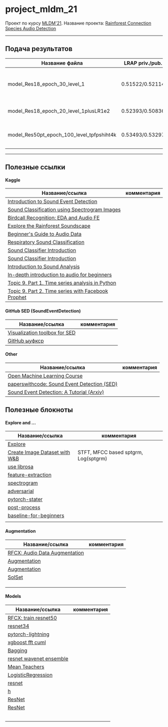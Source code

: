 # project_mldm_21

Проект по курсу [MLDM'21](https://github.com/HSE-LAMBDA/MLDM-2021/blob/main/Exam-project-guidelines.md). Название проекта: [Rainforest Connection Species Audio Detection](https://www.kaggle.com/c/rfcx-species-audio-detection/overview)


---
## Подача результатов

| Название файла| LRAP priv./pub. | дата| комментарий|
| ------------- | ------------- | ------------- |------------- |
|  model_Res18_epoch_30_level_1| 0.51522/0.52114 | 27.01.22 |Простая модель, неаугментированные данные, мало эпох, проверка работоспособности|
|  model_Res18_epoch_20_level_1plusLR1e2| 0.52393/0.50836 | 28.01.22 |Простая модель, аугментация картинок, мало эпох|
|  model_Res50pt_epoch_100_level_tpfpshiht4k| 0.53493/0.53297 | 29.01.22 | Предобученная модель Resnet50, аугментация сдвига, изменяющаяся LR |






---
## Полезные ссылки
#### Kaggle
| Название/ссылка|комментария |
| ------------- | ------------- |
|[Introduction to Sound Event Detection](https://www.kaggle.com/hidehisaarai1213/introduction-to-sound-event-detection)||
|[Sound Classification using Spectrogram Images](https://www.kaggle.com/devilsknight/sound-classification-using-spectrogram-images)||
|[Birdcall Recognition: EDA and Audio FE](https://www.kaggle.com/andradaolteanu/birdcall-recognition-eda-and-audio-fe)||
|[Explore the Rainforest Soundscape](https://www.kaggle.com/gpreda/explore-the-rainforest-soundscape)||
|[Beginner's Guide to Audio Data](https://www.kaggle.com/fizzbuzz/beginner-s-guide-to-audio-data)||
|[Respiratory Sound Classification](https://www.kaggle.com/georgekantasis/respiratory-sound-classification)||
|[Sound Classifier Introduction](https://www.kaggle.com/aditya48/sound-classifier-introduction)||
|[Sound Classifier Introduction](https://www.kaggle.com/aditya48/sound-classifier-introduction)||
|[Introduction to Sound Analysis](https://www.kaggle.com/mrhippo/introduction-to-sound-analysis)||
|[In-depth introduction to audio for beginners](https://www.kaggle.com/deepaksinghrawat/in-depth-introduction-to-audio-for-beginners)||
|[Topic 9. Part 1. Time series analysis in Python](https://www.kaggle.com/kashnitsky/topic-9-part-1-time-series-analysis-in-python)||
|[Topic 9. Part 2. Time series with Facebook Prophet](https://www.kaggle.com/kashnitsky/topic-9-part-2-time-series-with-facebook-prophet)||


#### GitHub SED (SoundEventDetection)
| Название/ссылка|комментария |
| ------------- | ------------- |
|[Visualization toolbox for SED](https://github.com/TUT-ARG/sed_vis)||
|[GitHub ыуфкср](https://github.com/search?q=sound+event+detection)||
[]()

#### Other
| Название/ссылка|комментария |
| ------------- | ------------- |
|[Open Machine Learning Course](https://mlcourse.ai/)||
|[paperswithcode: Sound Event Detection (SED)](https://paperswithcode.com/task/sound-event-detection)||
|[Sound Event Detection: A Tutorial (Arxiv)](https://arxiv.org/abs/2107.05463)||
[]()


## Полезные блокноты
#### Explore and ...
| Название/ссылка|комментария |
| ------------- | ------------- |
|[Explore](https://www.kaggle.com/gpreda/explore-the-rainforest-soundscape)||
|[Create Image Dataset with W&B](https://www.kaggle.com/ayuraj/rainforest-create-image-dataset-with-w-b)|STFT, MFCC based sptgrm, Log(sptgrm)|
|[use librosa](https://www.kaggle.com/hamditarek/rainforest-connection-analysis-using-librosa)||
|[feature-extraction](https://www.kaggle.com/shreyasajal/birdclef-2021-librosa-audio-feature-extraction)||
|[spectrogram](https://www.kaggle.com/theoviel/spectrogram-generation)||
|[adversarial](https://www.kaggle.com/tunguz/adversarial-rainforest)||
|[pytorch-stater](https://www.kaggle.com/gopidurgaprasad/rfcs-audio-detection-pytorch-stater)||
|[post-process](https://www.kaggle.com/cdeotte/rainforest-post-process-lb-0-970)||
|[baseline-for-beginners](https://www.kaggle.com/fffrrt/all-in-one-rfcx-baseline-for-beginners)||
|[]()||

#### Augmentation
| Название/ссылка|комментария |
| ------------- | ------------- |
|[RFCX: Audio Data Augmentation](https://www.kaggle.com/hidehisaarai1213/rfcx-audio-data-augmentation-japanese-english)||
|[Augmentation](https://www.kaggle.com/duythanhng/rfcx-torchvision-models-augmentation)||
|[Augmentation](https://www.kaggle.com/gopidurgaprasad/audio-augmentation-albumentations)||
|[SolSet](https://www.kaggle.com/mehrankazeminia/automl-inference-audio-detection-soliset)||
|[]()||
|[]()||
|[]()||

#### Models
| Название/ссылка|комментария |
| ------------- | ------------- |
|[RFCX: train resnet50](https://www.kaggle.com/yosshi999/rfcx-train-resnet50-with-tpu)||
|[resnet34](https://www.kaggle.com/khoongweihao/resnet34-more-augmentations-mixup-tta-inference)||
|[pytorch-lightning](https://www.kaggle.com/jackvial/pytorch-lightning-starter) ||
|[xgboost fft cuml](https://www.kaggle.com/titericz/0-525-tabular-xgboost-gpu-fft-gpu-cuml-fast)||
|[Bagging](https://www.kaggle.com/saurabhbagchi/rfcx-bagging-with-different-weights-0-879-score)||
|[resnet wavenet ensemble](https://www.kaggle.com/aikhmelnytskyy/resnet-wavenet-my-best-single-model-ensemble)||
|[Mean Teachers](https://www.kaggle.com/reppic/mean-teachers-find-more-birds)||
|[LogisticRegression](https://www.kaggle.com/titericz/0-309-baseline-logisticregression-using-fft)||
|[resnet](https://www.kaggle.com/meaninglesslives/rfcx-minimal)||
|[h](https://www.kaggle.com/kneroma/inference-tpu-rfcx-audio-detection-fast)||
|[ResNet](https://www.kaggle.com/kneroma/inference-resnest-rfcx-audio-detection)||
|[ResNet](https://www.kaggle.com/aikhmelnytskyy/resnet-tpu-on-colab-and-kaggle)||
|[]()||
|[]()||
|[]()||
|[]()||
|[]()||

